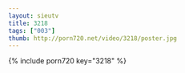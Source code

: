 ```yaml
--- 
layout: sieutv
title: 3218
tags: ["003"]
thumb: http://porn720.net/video/3218/poster.jpg
---
```

{% include porn720 key="3218" %} 
